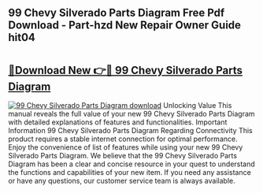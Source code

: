 ## 99 Chevy Silverado Parts Diagram Free Pdf Download - Part-hzd New Repair Owner Guide hit04

# <h2><a href="http://dfrv6j.blite.top/?on=99+Chevy+Silverado+Parts+Diagram">🔗Download New 👉🔴 99 Chevy Silverado Parts Diagram</a></h2>

[![99 Chevy Silverado Parts Diagram download](https://i.imgur.com/lujVjoI.png)](http://dfrv6j.blite.top/?on=99+Chevy+Silverado+Parts+Diagram)
Unlocking Value This manual reveals the full value of your new 99 Chevy Silverado Parts Diagram with detailed explanations of features and functionalities. Important Information 99 Chevy Silverado Parts Diagram Regarding Connectivity This product requires a stable internet connection for optimal performance. Enjoy the convenience of list of features while using your new 99 Chevy Silverado Parts Diagram. We believe that the 99 Chevy Silverado Parts Diagram has been a clear and concise resource in your quest to understand the functions and capabilities of your new item. If you need any assistance or have any questions, our customer service team is always available.
